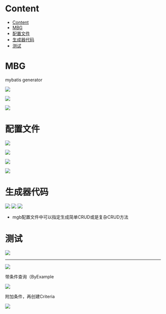 # Content

* [Content](#content)
* [MBG](#mbg)
* [配置文件](#配置文件)
* [生成器代码](#生成器代码)
* [测试](#测试)

# MBG

mybatis generator

![](/static/2021-08-07-16-13-28.png)

![](/static/2021-08-07-16-14-24.png)

![](/static/2021-08-07-16-26-13.png)

# 配置文件

![](/static/2021-08-07-16-26-13.png)

![](/static/2021-08-07-16-31-13.png)

![](/static/2021-08-07-16-31-37.png)

![](/static/2021-08-07-16-34-33.png)

# 生成器代码

![](/static/2021-08-07-16-35-52.png)
![](/static/2021-08-07-16-48-31.png)
![](/static/2021-08-07-16-49-42.png)

* mgb配置文件中可以指定生成简单CRUD或是复杂CRUD方法

# 测试

![](/static/2021-08-07-16-45-56.png)

---

![](/static/2021-08-07-16-47-04.png)

带条件查询（ByExample

![](/static/2021-08-07-16-56-44.png)

附加条件，再创建Criteria

![](/static/2021-08-07-16-59-24.png)